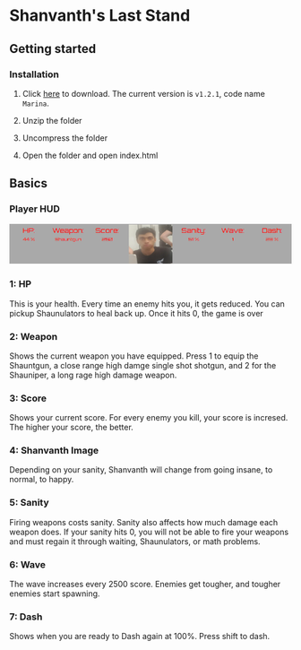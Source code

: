 # Shanvanth's Last Stand

## Getting started

### Installation

1. Click [here](https://github.com/Imeanbusiness/Shan-s-Last-Stand/archive/refs/heads/main.zip) to download. The current version is `v1.2.1`, code name `Marina`.

2. Unzip the folder

3. Uncompress the folder

4. Open the folder and open index.html

## Basics 

### Player HUD

![Interface](ShanPlay.png)

### 1: HP

This is your health. Every time an enemy hits you, it gets reduced. You can pickup Shaunulators to heal back up. Once it hits 0, the game is over

### 2: Weapon

Shows the current weapon you have equipped. Press 1 to equip the Shauntgun, a close range high damge single shot shotgun, and 2 for the Shauniper, a long rage high damage weapon.

### 3: Score

Shows your current score. For every enemy you kill, your score is incresed. The higher your score, the better.

### 4: Shanvanth Image

Depending on your sanity, Shanvanth will change from going insane, to normal, to happy.

### 5: Sanity

Firing weapons costs sanity. Sanity also affects how much damage each weapon does. If your sanity hits 0, you will not be able to fire your weapons and must regain it through waiting, Shaunulators, or math problems. 

### 6: Wave

The wave increases every 2500 score. Enemies get tougher, and tougher enemies start spawning.

### 7: Dash

Shows when you are ready to Dash again at 100%. Press shift to dash.

